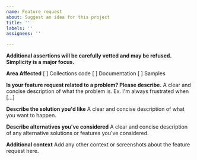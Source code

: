 ```yaml
---
name: Feature request
about: Suggest an idea for this project
title: ''
labels: ''
assignees: ''

---
```


**Additional assertions will be carefully vetted and may be refused. Simplicity is a major focus.**

**Area Affected**
[ ] Collections code
[ ] Documentation
[ ] Samples

**Is your feature request related to a problem? Please describe.**
A clear and concise description of what the problem is. Ex. I'm always frustrated when [...]

**Describe the solution you'd like**
A clear and concise description of what you want to happen.

**Describe alternatives you've considered**
A clear and concise description of any alternative solutions or features you've considered.

**Additional context**
Add any other context or screenshots about the feature request here.
